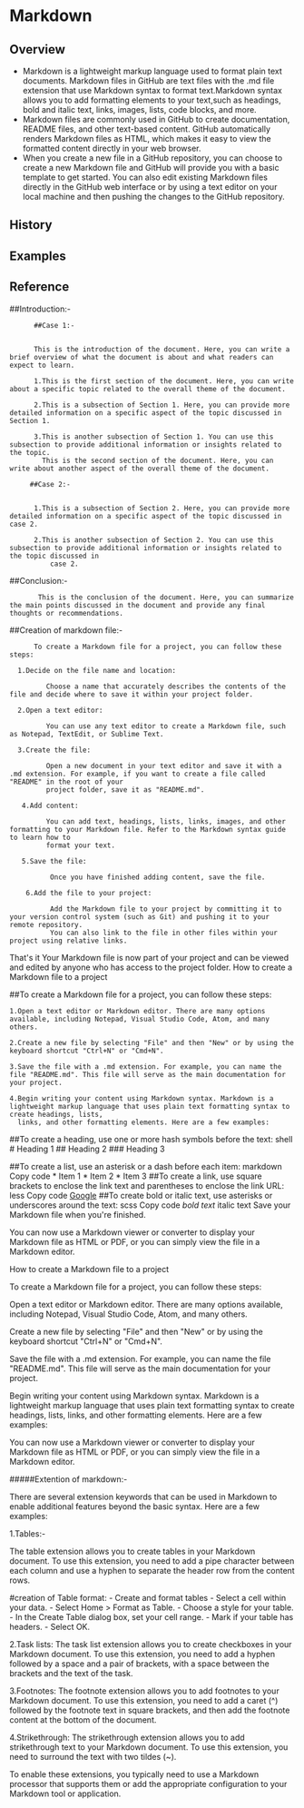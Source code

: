 
# Markdown
             
## Overview
- Markdown is a lightweight markup language used to format plain text documents. Markdown files in GitHub are text files with the .md file extension that use Markdown
syntax to format text.Markdown syntax allows you to add formatting elements to your text,such as headings, bold and italic text, links, images, lists, code blocks, 
and more.
- Markdown files are commonly used in GitHub to create documentation, README files, and other text-based content. GitHub automatically renders Markdown files as HTML,
which makes it easy to view the formatted content directly in your web browser.
- When you create a new file in a GitHub repository, you can choose to create a new Markdown file and GitHub will provide you with a basic template to get started.
You can also edit existing Markdown files directly in the GitHub web interface or by using a text editor on your local machine and then pushing the changes to the 
GitHub repository.

## History

## Examples

## Reference

##Introduction:-

          ##Case 1:-
          
          
          This is the introduction of the document. Here, you can write a brief overview of what the document is about and what readers can expect to learn.

          1.This is the first section of the document. Here, you can write about a specific topic related to the overall theme of the document.

          2.This is a subsection of Section 1. Here, you can provide more detailed information on a specific aspect of the topic discussed in Section 1.

          3.This is another subsection of Section 1. You can use this subsection to provide additional information or insights related to the topic.
            This is the second section of the document. Here, you can write about another aspect of the overall theme of the document.

         ##Case 2:-
         
         
          1.This is a subsection of Section 2. Here, you can provide more detailed information on a specific aspect of the topic discussed in case 2.

          2.This is another subsection of Section 2. You can use this subsection to provide additional information or insights related to the topic discussed in 
              case 2.

##Conclusion:-

           This is the conclusion of the document. Here, you can summarize the main points discussed in the document and provide any final thoughts or recommendations.  


##Creation of markdown file:-

          To create a Markdown file for a project, you can follow these steps:

      1.Decide on the file name and location: 

             Choose a name that accurately describes the contents of the file and decide where to save it within your project folder.

      2.Open a text editor:

             You can use any text editor to create a Markdown file, such as Notepad, TextEdit, or Sublime Text.

      3.Create the file: 

             Open a new document in your text editor and save it with a .md extension. For example, if you want to create a file called "README" in the root of your
             project folder, save it as "README.md".

       4.Add content:

             You can add text, headings, lists, links, images, and other formatting to your Markdown file. Refer to the Markdown syntax guide to learn how to
             format your text.

       5.Save the file:

              Once you have finished adding content, save the file.

        6.Add the file to your project: 

              Add the Markdown file to your project by committing it to your version control system (such as Git) and pushing it to your remote repository.
              You can also link to the file in other files within your project using relative links.

That's it Your Markdown file is now part of your project and can be viewed and edited by anyone who has access to the project folder.
How to create a Markdown file to a project

##To create a Markdown file for a project, you can follow these steps:

    1.Open a text editor or Markdown editor. There are many options available, including Notepad, Visual Studio Code, Atom, and many others.

    2.Create a new file by selecting "File" and then "New" or by using the keyboard shortcut "Ctrl+N" or "Cmd+N".

    3.Save the file with a .md extension. For example, you can name the file "README.md". This file will serve as the main documentation for your project.

    4.Begin writing your content using Markdown syntax. Markdown is a lightweight markup language that uses plain text formatting syntax to create headings, lists, 
      links, and other formatting elements. Here are a few examples:

##To create a heading, use one or more hash symbols before the text:
                         shell
                      # Heading 1
                     ## Heading 2
                    ### Heading 3

##To create a list, use an asterisk or a dash before each item:
                       markdown
                       Copy code
                       * Item 1
                       * Item 2
                       * Item 3
##To create a link, use square brackets to enclose the link text and parentheses to enclose the link URL:
                         less
                      Copy code
               [Google](https://www.google.com)
##To create bold or italic text, use asterisks or underscores around the text:
                         scss
                      Copy code
                     *bold text*
                     italic text
Save your Markdown file when you're finished.

You can now use a Markdown viewer or converter to display your Markdown file as HTML or PDF, or you can simply view the file in a Markdown editor.

How to create a Markdown file to a project

To create a Markdown file for a project, you can follow these steps:

Open a text editor or Markdown editor. There are many options available, including Notepad, Visual Studio Code, Atom, and many others.

Create a new file by selecting "File" and then "New" or by using the keyboard shortcut "Ctrl+N" or "Cmd+N".

Save the file with a .md extension. For example, you can name the file "README.md". This file will serve as the main documentation for your project.

Begin writing your content using Markdown syntax. Markdown is a lightweight markup language that uses plain text formatting syntax to create headings, lists, links, and other formatting elements. Here are a few examples:

You can now use a Markdown viewer or converter to display your Markdown file as HTML or PDF, or you can simply view the file in a Markdown editor.


  #####Extention of markdown:-
  
  
  There are several extension keywords that can be used in Markdown to enable additional features beyond the basic syntax. Here are a few examples:

 1.Tables:-

   The table extension allows you to create tables in your Markdown document. To use this extension, you need to add a pipe character between each column and use              a hyphen to separate the header row from the content rows.
   
   #creation of Table format:
               - Create and format tables
               - Select a cell within your data.
               - Select Home > Format as Table.
               - Choose a style for your table.
               - In the Create Table dialog box, set your cell range.
               - Mark if your table has headers.
               - Select OK.


2.Task lists:
    The task list extension allows you to create checkboxes in your Markdown document. To use this extension, you need to add a hyphen followed by a space and a pair         of brackets, with a space between the brackets and the text of the task.

3.Footnotes:
    The footnote extension allows you to add footnotes to your Markdown document. To use this extension, you need to add a caret (^) followed by the footnote text in        square brackets, and then add the footnote content at the bottom of the document.

4.Strikethrough:
    The strikethrough extension allows you to add strikethrough text to your Markdown document. To use this extension, you need to surround the text with two tildes (~).

To enable these extensions, you typically need to use a Markdown processor that supports them or add the appropriate configuration to your Markdown tool or application.




         
